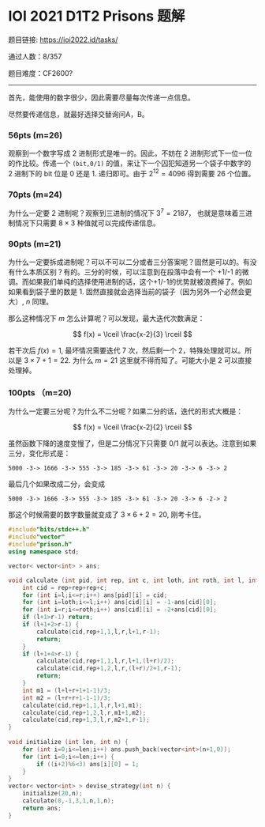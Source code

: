 # IOI 2021 D1T2 Prisons 题解

题目链接: https://ioi2022.id/tasks/

通过人数：8/357

题目难度：CF2600?

---

首先，能使用的数字很少，因此需要尽量每次传递一点信息。

尽然要传递信息，就最好选择交替询问A，B。

### 56pts (m=26)

观察到一个数字写成 2 进制形式是唯一的。因此，不妨在 2 进制形式下一位一位的作比较。传递一个 `(bit,0/1)` 的值，来让下一个囚犯知道另一个袋子中数字的 2 进制下的 bit 位是 0 还是 1. 递归即可。由于 $2^{12} = 4096$ 得到需要 26 个位置。

### 70pts (m=24)

为什么一定要 2 进制呢？观察到三进制的情况下 $3^7 = 2187$， 也就是意味着三进制情况下只需要 $8 \times 3$ 种值就可以完成传递信息。

### 90pts (m=21) 

为什么一定要拆成进制呢？可以不可以二分或者三分答案呢？固然是可以的。有没有什么本质区别？有的。三分的时候，可以注意到在段落中会有一个 +1/-1 的微调。而如果我们单纯的选择使用进制的话，这个+1/-1的优势就被浪费掉了。例如如果看到袋子里的数是 $1$. 固然直接就会选择当前的袋子（因为另外一个必然会更大）, $n$ 同理。

那么这种情况下 $m$ 怎么计算呢？可以发现，最大迭代次数满足：

$$
f(x) = \lceil \frac{x-2}{3} \rceil 
$$

若干次后 $f(x) = 1$, 最坏情况需要迭代 $7$ 次，然后剩一个 $2$，特殊处理就可以。所以是 $3 \times 7 + 1 = 22$. 为什么 $m=21$ 这里就不得而知了。可能大小是 $2$ 可以直接处理掉。

### 100pts （m=20)

为什么一定要三分呢？为什么不二分呢？如果二分的话，迭代的形式大概是：

$$
f(x) = \lceil \frac{x-2}{2} \rceil 
$$

虽然函数下降的速度变慢了，但是二分情况下只需要 0/1 就可以表达。注意到如果三分，变化形式是：
```
5000 -3-> 1666 -3-> 555 -3-> 185 -3-> 61 -3-> 20 -3-> 6 -3-> 2
```

最后几个如果改成二分，会变成
```
5000 -3-> 1666 -3-> 555 -3-> 185 -3-> 61 -3-> 20 -3-> 6 -2-> 2
```

那这个时候需要的数字数量就变成了 $3\times6 + 2 = 20$, 刚考卡住。

```cpp
#include"bits/stdc++.h"
#include"vector"
#include"prison.h"
using namespace std;

vector< vector<int> > ans;

void calculate (int pid, int rep, int c, int loth, int roth, int l, int r) {
    int cid = rep+rep+rep+c;
    for (int i=l;i<=r;i++) ans[pid][i] = cid; 
    for (int i=loth;i<=l;i++) ans[cid][i] = -1-ans[cid][0];
    for (int i=r;i<=roth;i++) ans[cid][i] = -2+ans[cid][0];
    if (l+1>r-1) return;
    if (l+1+2>r-1) {
        calculate(cid,rep+1,1,l,r,l+1,r-1);
        return;
    }
    if (l+1+4>r-1) {
        calculate(cid,rep+1,1,l,r,l+1,(l+r)/2);
        calculate(cid,rep+1,2,l,r,(l+r)/2+1,r-1);
        return;
    }
    int m1 = (l+l+r+1+1-1)/3;
    int m2 = (l+r+r+1-1-1)/3;
    calculate(cid,rep+1,1,l,r,l+1,m1);
    calculate(cid,rep+1,2,l,r,m1+1,m2);
    calculate(cid,rep+1,3,l,r,m2+1,r-1);
}
 
void initialize (int len, int n) {
    for (int i=0;i<=len;i++) ans.push_back(vector<int>(n+1,0));
    for (int i=0;i<=len;i++) {
        if ((i+2)%6<3) ans[i][0] = 1;
    }
}
vector< vector<int> > devise_strategy(int n) {
    initialize(20,n);
    calculate(0,-1,3,1,n,1,n);
    return ans;
}
```
